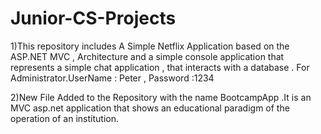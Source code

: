 # Junior-CS-Projects
1)This repository includes A Simple Netflix Application based on the ASP.NET MVC , Architecture and a simple console application that represents a simple chat application , that interacts with a database . For Administrator.UserName : Peter , Password :1234 

2)New File Added to the Repository with the name BootcampApp .It is an MVC asp.net application that shows an educational paradigm of the operation of an institution. 
